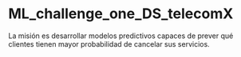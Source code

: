 # ML_challenge_one_DS_telecomX
La misión es desarrollar modelos predictivos capaces de prever qué clientes tienen mayor probabilidad de cancelar sus servicios.
